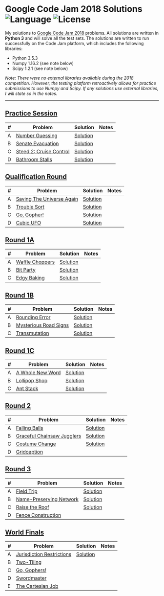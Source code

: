 # Google Code Jam 2018 Solutions ![Language](https://img.shields.io/badge/language-Python%203-orange) ![License](https://img.shields.io/github/license/theXYZT/codejam-2020)

My solutions to [Google Code Jam 2018](https://codingcompetitions.withgoogle.com/codejam/archive/2018) problems. All solutions are written in **Python 3** and will solve all the test sets. The solutions are written to run successfully on the Code Jam platform, which includes the following libraries:

 * Python 3.5.3
 * Numpy 1.16.2 (see note below)
 * Scipy 1.2.1 (see note below)

*Note: There were no external libraries available during the 2018 competition.
However, the testing platform retroactively allows for practice submissions to
use Numpy and Scipy. If any solutions use external libraries, I will state so
in the notes.*

---

## [Practice Session](https://codingcompetitions.withgoogle.com/codejam/round/0000000000000130)

| # | Problem | Solution | Notes |
|---|---------|----------|-------|
| A | [Number Guessing](https://codingcompetitions.withgoogle.com/codejam/round/0000000000000130/0000000000000523) | [Solution](https://github.com/theXYZT/codejam-2018/blob/master/Practice%20Session/number-guessing.py) | |
| B | [Senate Evacuation](https://codingcompetitions.withgoogle.com/codejam/round/0000000000000130/00000000000004c0) | [Solution](https://github.com/theXYZT/codejam-2018/blob/master/Practice%20Session/senate-evacuation.py) | |
| C | [Steed 2: Cruise Control](https://codingcompetitions.withgoogle.com/codejam/round/0000000000000130/0000000000000524) | [Solution](https://github.com/theXYZT/codejam-2018/blob/master/Practice%20Session/steed-2-cruise-control.py) | |
| D | [Bathroom Stalls](https://codingcompetitions.withgoogle.com/codejam/round/0000000000000130/0000000000000652) | [Solution](https://github.com/theXYZT/codejam-2018/blob/master/Practice%20Session/bathroom-stalls.py) | |


## [Qualification Round](https://codingcompetitions.withgoogle.com/codejam/round/00000000000000cb)

| # | Problem | Solution | Notes |
|---|---------|----------|-------|
| A | [Saving The Universe Again](https://codingcompetitions.withgoogle.com/codejam/round/00000000000000cb/0000000000007966) | [Solution](https://github.com/theXYZT/codejam-2018/blob/master/Qualification%20Round/saving-the-universe-again.py) | |
| B | [Trouble Sort](https://codingcompetitions.withgoogle.com/codejam/round/00000000000000cb/00000000000079cb) | [Solution](https://github.com/theXYZT/codejam-2018/blob/master/Qualification%20Round/trouble-sort.py) | |
| C | [Go, Gopher!](https://codingcompetitions.withgoogle.com/codejam/round/00000000000000cb/0000000000007a30) | [Solution](https://github.com/theXYZT/codejam-2018/blob/master/Qualification%20Round/go-gopher.py) | |
| D | [Cubic UFO](https://codingcompetitions.withgoogle.com/codejam/round/00000000000000cb/00000000000079cc) | [Solution](https://github.com/theXYZT/codejam-2018/blob/master/Qualification%20Round/cubic-ufo.py) | |


## [Round 1A](https://codingcompetitions.withgoogle.com/codejam/round/0000000000007883)

| # | Problem | Solution | Notes |
|---|---------|----------|-------|
| A | [Waffle Choppers](https://codingcompetitions.withgoogle.com/codejam/round/0000000000007883/000000000003005a) | [Solution](https://github.com/theXYZT/codejam-2018/blob/master/Round%201A/waffle-choppers.py) | |
| B | [Bit Party](https://codingcompetitions.withgoogle.com/codejam/round/0000000000007883/000000000002fff6) | [Solution](https://github.com/theXYZT/codejam-2018/blob/master/Round%201A/bit-party.py) | |
| C | [Edgy Baking](https://codingcompetitions.withgoogle.com/codejam/round/0000000000007883/000000000002fff7) | [Solution](https://github.com/theXYZT/codejam-2018/blob/master/Round%201A/edgy-baking.py) | |


## [Round 1B](https://codingcompetitions.withgoogle.com/codejam/round/0000000000007764)

| # | Problem | Solution | Notes |
|---|---------|----------|-------|
| A | [Rounding Error](https://codingcompetitions.withgoogle.com/codejam/round/0000000000007764/0000000000036601) | [Solution](https://github.com/theXYZT/codejam-2018/blob/master/Round%201B/rounding-error.py) | |
| B | [Mysterious Road Signs](https://codingcompetitions.withgoogle.com/codejam/round/0000000000007764/000000000003675b) | [Solution](https://github.com/theXYZT/codejam-2018/blob/master/Round%201B/mysterious-road-signs.py) | |
| C | [Transmutation](https://codingcompetitions.withgoogle.com/codejam/round/0000000000007764/000000000003675c) | [Solution](https://github.com/theXYZT/codejam-2018/blob/master/Round%201B/transmutation.py) | |


## [Round 1C](https://codingcompetitions.withgoogle.com/codejam/round/0000000000007765)

| # | Problem | Solution | Notes |
|---|---------|----------|-------|
| A | [A Whole New Word](https://codingcompetitions.withgoogle.com/codejam/round/0000000000007765/000000000003e064) | [Solution](https://github.com/theXYZT/codejam-2018/blob/master/Round%201C/whole-new-word.py) | |
| B | [Lollipop Shop](https://codingcompetitions.withgoogle.com/codejam/round/0000000000007765/000000000003e068) | [Solution](https://github.com/theXYZT/codejam-2018/blob/master/Round%201C/lollipop-shop.py) | |
| C | [Ant Stack](https://codingcompetitions.withgoogle.com/codejam/round/0000000000007765/000000000003e0a8) | [Solution](https://github.com/theXYZT/codejam-2018/blob/master/Round%201C/ant-stack.py) | |


## [Round 2](https://codingcompetitions.withgoogle.com/codejam/round/0000000000007706)

| # | Problem | Solution | Notes |
|---|---------|----------|-------|
| A | [Falling Balls](https://codingcompetitions.withgoogle.com/codejam/round/0000000000007706/00000000000459f2) | [Solution](https://github.com/theXYZT/codejam-2018/blob/master/Round%202/falling-balls.py) | |
| B | [Graceful Chainsaw Jugglers](https://codingcompetitions.withgoogle.com/codejam/round/0000000000007706/00000000000459f3) | [Solution](https://github.com/theXYZT/codejam-2018/blob/master/Round%202/graceful-chainsaw-jugglers.py) | |
| C | [Costume Change](https://codingcompetitions.withgoogle.com/codejam/round/0000000000007706/0000000000045875) | [Solution](https://github.com/theXYZT/codejam-2018/blob/master/Round%202/costume-change.py) | |
| D | [Gridception](https://codingcompetitions.withgoogle.com/codejam/round/0000000000007706/00000000000459f4) | []() | |


## [Round 3](https://codingcompetitions.withgoogle.com/codejam/round/0000000000007707)

| # | Problem | Solution | Notes |
|---|---------|----------|-------|
| A | [Field Trip](https://codingcompetitions.withgoogle.com/codejam/round/0000000000007707/000000000004b7fe) | [Solution](https://github.com/theXYZT/codejam-2018/blob/master/Round%203/field-trip.py) | |
| B | [Name-Preserving Network](https://codingcompetitions.withgoogle.com/codejam/round/0000000000007707/000000000004ba29) | [Solution](https://github.com/theXYZT/codejam-2018/blob/master/Round%203/name-preserving-network.py) | |
| C | [Raise the Roof](https://codingcompetitions.withgoogle.com/codejam/round/0000000000007707/000000000004b90d) | [Solution](https://github.com/theXYZT/codejam-2018/blob/master/Round%203/raise-the-roof.py) | |
| D | [Fence Construction](https://codingcompetitions.withgoogle.com/codejam/round/0000000000007707/000000000004b90e) | []() | |


## [World Finals](https://codingcompetitions.withgoogle.com/codejam/round/0000000000007766)

| # | Problem | Solution | Notes |
|---|---------|----------|-------|
| A | [Jurisdiction Restrictions](https://codingcompetitions.withgoogle.com/codejam/round/0000000000007766/000000000004dbbd) | [Solution]() | |
| B | [Two-Tiling](https://codingcompetitions.withgoogle.com/codejam/round/0000000000007766/000000000004da97) | []() | |
| C | [Go, Gophers!](https://codingcompetitions.withgoogle.com/codejam/round/0000000000007766/000000000004da2d) | []() | |
| D | [Swordmaster](https://codingcompetitions.withgoogle.com/codejam/round/0000000000007766/000000000004d961) | []() | |
| E | [The Cartesian Job](https://codingcompetitions.withgoogle.com/codejam/round/0000000000007766/000000000004d962) | []() | |
